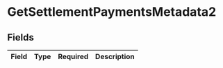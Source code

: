 # GetSettlementPaymentsMetadata2


## Fields

| Field       | Type        | Required    | Description |
| ----------- | ----------- | ----------- | ----------- |